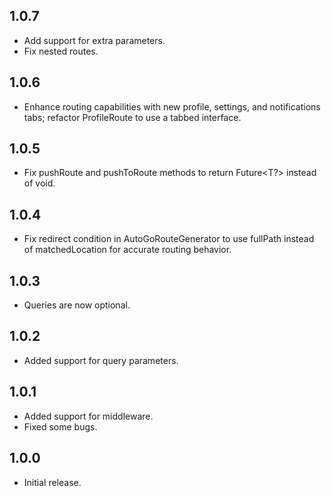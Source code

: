 ## 1.0.7

- Add support for extra parameters.
- Fix nested routes.

## 1.0.6

- Enhance routing capabilities with new profile, settings, and notifications tabs; refactor ProfileRoute to use a tabbed interface.

## 1.0.5

- Fix pushRoute and pushToRoute methods to return Future<T?> instead of void.

## 1.0.4

- Fix redirect condition in AutoGoRouteGenerator to use fullPath instead of matchedLocation for accurate routing behavior.

## 1.0.3

- Queries are now optional.

## 1.0.2

- Added support for query parameters.

## 1.0.1

- Added support for middleware.
- Fixed some bugs.

## 1.0.0

- Initial release.
